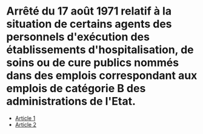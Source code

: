 # Arrêté du 17 août 1971 relatif à la situation de certains agents des personnels d'exécution des établissements d'hospitalisation, de soins ou de cure publics nommés dans des emplois correspondant aux emplois de catégorie B des administrations de l'Etat.

- [Article 1](article-1.md)
- [Article 2](article-2.md)
